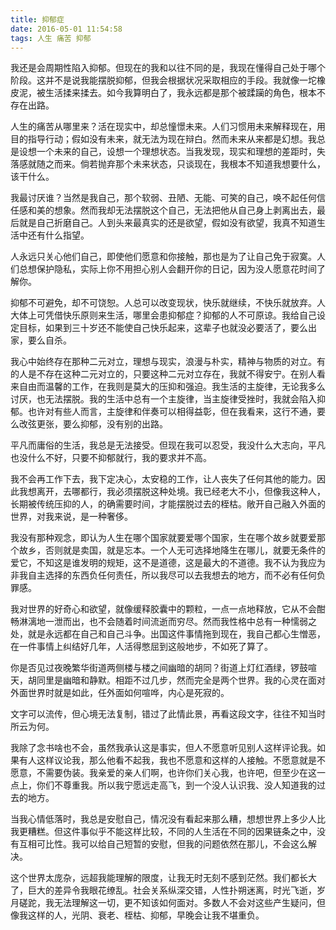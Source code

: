 ```yaml
---
title: 抑郁症
date: 2016-05-01 11:54:58
tags: 人生 痛苦 抑郁
---
```


我还是会周期性陷入抑郁。但现在的我和以往不同的是，我现在懂得自己处于哪个阶段。这并不是说我能摆脱抑郁，但我会根据状况采取相应的手段。我就像一坨橡皮泥，被生活揉来揉去。如今我算明白了，我永远都是那个被蹂躏的角色，根本不存在出路。

人生的痛苦从哪里来？活在现实中，却总憧憬未来。人们习惯用未来解释现在，用目的指导行动；假如没有未来，就无法为现在辩白。然而未来从来都是幻想。我总是设想一个未来的自己，设想一个理想状态。当我发现，现实和理想的差距时，失落感就随之而来。倘若抛弃那个未来状态，只谈现在，我根本不知道我想要什么，该干什么。

我最讨厌谁？当然是我自己，那个软弱、丑陋、无能、可笑的自己，唤不起任何信任感和美的想象。然而我却无法摆脱这个自己，无法把他从自己身上剥离出去，最后就是自己折磨自己。人到头来最真实的还是欲望，假如没有欲望，我真不知道生活中还有什么指望。

人永远只关心他们自己，即使他们愿意和你接触，那也是为了让自己免于寂寞。人们总想保护隐私，实际上你不用担心别人会翻开你的日记，因为没人愿意花时间了解你。



抑郁不可避免，却不可饶恕。人总可以改变现状，快乐就继续，不快乐就放弃。人大体上可凭借快乐原则来生活，哪里会患抑郁症？抑郁的人不可原谅。我给自己设定目标，如果到三十岁还不能使自己快乐起来，这辈子也就没必要活了，要么出家，要么自杀。

我心中始终存在那种二元对立，理想与现实，浪漫与朴实，精神与物质的对立。有的人是不存在这种二元对立的，只要这种二元对立存在，我就不得安宁。在别人看来自由而温馨的工作，在我则是莫大的压抑和强迫。我生活的主旋律，无论我多么讨厌，也无法摆脱。我的生活中总有一个主旋律，当主旋律受挫时，我就会陷入抑郁。也许对有些人而言，主旋律和伴奏可以相得益彰，但在我看来，这行不通，要么改弦更张，要么抑郁，没有别的出路。

平凡而庸俗的生活，我总是无法接受。但现在我可以忍受，我没什么大志向，平凡也没什么不好，只要不抑郁就行，我的要求并不高。



我不会再工作下去，我下定决心，太安稳的工作，让人丧失了任何其他的能力。因此我想离开，去哪都行，我必须摆脱这种处境。我已经老大不小，但像我这种人，长期被传统压抑的人，的确需要时间，才能摆脱过去的桎枯。敞开自己融入外面的世界，对我来说，是一种奢侈。

我没有那种观念，即认为人生在哪个国家就要爱哪个国家，生在哪个故乡就要爱那个故乡，否则就是卖国，就是忘本。一个人无可选择地降生在哪儿，就要无条件的爱它，不知这是谁发明的规矩，这不是道德，这是最大的不道德。我不认为我应为非我自主选择的东西负任何责任，所以我尽可以去我想去的地方，而不必有任何负罪感。

我对世界的好奇心和欲望，就像缓释胶囊中的颗粒，一点一点地释放，它从不会酣畅淋漓地一泄而出，也不会随着时间流逝而穷尽。然而我性格中总有一种懦弱之处，就是永远都在自己和自己斗争。出国这件事情拖到现在，我自己都心生憎恶，在一件事情上纠结好几年，人活得憋屈到这般地步，不如死了算了。



你是否见过夜晚繁华街道两侧楼与楼之间幽暗的胡同？街道上灯红酒绿，锣鼓喧天，胡同里是幽暗和静默。相距不过几步，然而完全是两个世界。我的心灵在面对外面世界时就是如此，任外面如何喧哗，内心是死寂的。

文字可以流传，但心境无法复制，错过了此情此景，再看这段文字，往往不知当时所云为何。

我除了念书啥也不会，虽然我承认这是事实，但人不愿意听见别人这样评论我。如果有人这样议论我，那么他看不起我，我也不愿意和这样的人接触。不愿意就是不愿意，不需要伪装。我亲爱的亲人们啊，也许你们关心我，也许吧，但至少在这一点上，你们不尊重我。所以我宁愿远走高飞，到一个没人认识我、没人知道我的过去的地方。

当我心情低落时，我总是安慰自己，情况没有看起来那么糟，想想世界上多少人比我更糟糕。但这件事似乎不能这样比较，不同的人生活在不同的因果链条之中，没有互相可比性。我可以给自己短暂的安慰，但我的问题依然在那儿，不会这么解决。

这个世界太庞杂，远超我能理解的限度，让我无时无刻不感到茫然。我们都长大了，巨大的差异令我眼花缭乱。社会关系纵深交错，人性扑朔迷离，时光飞逝，岁月磋跎，我无法理解这一切，更不知该如何面对。多数人不会对这些产生疑问，但像我这样的人，光阴、衰老、桎枯、抑郁，早晚会让我不堪重负。
